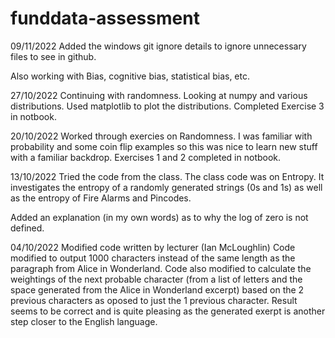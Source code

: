 # funddata-assessment

09/11/2022
Added the windows git ignore details to ignore unnecessary files to see in github.

Also working with Bias, cognitive bias, statistical bias, etc.


27/10/2022
Continuing with randomness.
Looking at numpy and various distributions.
Used matplotlib to plot the distributions.
Completed Exercise 3 in notbook.


20/10/2022
Worked through exercies on Randomness.
I was familiar with probability and some coin flip examples so this was nice to learn new stuff with a familiar backdrop.
Exercises 1 and 2 completed in notbook.


13/10/2022
Tried the code from the class.
The class code was on Entropy. It investigates the entropy of a randomly generated strings (0s and 1s) as well as the entropy of Fire Alarms and Pincodes.

Added an explanation (in my own words) as to why the log of zero is not defined.


04/10/2022
Modified code written by lecturer (Ian McLoughlin)
Code modified to output 1000 characters instead of the same length as the paragraph from Alice in Wonderland.
Code also modified to calculate the weightings of the next probable character (from a list of letters and the space generated from the Alice in Wonderland excerpt) based on the 2 previous characters as oposed to just the 1 previous character.
Result seems to be correct and is quite pleasing as the generated exerpt is another step closer to the English language.
